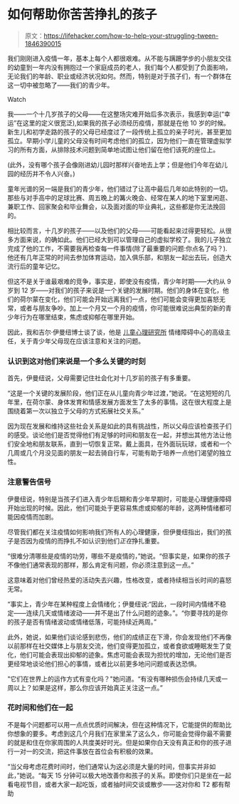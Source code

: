 # 如何帮助你苦苦挣扎的孩子

> 原文：<https://lifehacker.com/how-to-help-your-struggling-tween-1846390015>

我们刚刚进入疫情一年，基本上每个人都很艰难。从不能与蹒跚学步的小朋友交往的幼童到一年内没有拥抱过一个家庭成员的老人，我们每个人都受到了负面影响，无论我们的年龄、职业或经济状况如何。然而，特别是对于孩子们，有一个群体在这一切中被忽略了——我们的青少年。

Watch

我——一个十几岁孩子的父母——在这整场灾难开始后多次表示，我感到幸运(“幸运”在这里的定义很宽泛),如果我的孩子必须经历疫情，那就是在他 10 岁的时候。新生儿和初学走路的孩子的父母已经度过了一段传统上孤立的亲子时光，甚至更加孤立。早期小学儿童的父母没有时间考虑他们的孤立，因为他们一直在管理虚拟学习的所有方面，从排除技术问题到简单地试图让他们留在他们该死的座位上。

(此外，没有哪个孩子会像刚进幼儿园时那样兴奋地去上学；但是他们今年在幼儿园的经历并不令人兴奋。)

童年光谱的另一端是我们的青少年，他们错过了让高中最后几年如此特别的一切。那些与对手高中的足球比赛、周五晚上的篝火晚会、经常在某人的地下室里闲逛、兼职工作、回家聚会和毕业舞会，以及面对面的毕业典礼，这些都是你无法挽回的。

相比较而言，十几岁的孩子——以及他们的父母——可能看起来过得更轻松。从很多方面来说，的确如此。他们已经大到可以管理自己的虚拟学校了。我的儿子独立完成了他的工作，不需要我再检查每一件事情(除了最重要的问题:你点名了吗？).他还有几年正常的时间去参加体育运动，加入俱乐部，和朋友一起出去玩，创造大流行后的童年记忆。

但这不是关于谁最艰难的竞争，事实是，即使没有疫情，青少年时期——大约从 9 岁到 12 岁——对我们的孩子来说是一个关键的发展时期。他们的身体在变化，他们的荷尔蒙在变化，他们可能会开始远离我们一点，他们可能会变得更加喜怒无常，或者与朋友争吵。加上一个月又一个月的疫情，你可能很难说出典型的新的青少年行为在哪里结束，焦虑或抑郁在哪里开始。

因此，我和吉尔·伊曼纽博士谈了谈，他是 [儿童心理研究所](https://childmind.org/) 情绪障碍中心的高级主任，关于青少年父母现在应该注意和关注的问题。

### 认识到这对他们来说是一个多么关键的时刻

首先，伊曼纽说，父母需要记住社会化对十几岁前的孩子有多重要。

“这是一个关键的发展阶段，他们正在从儿童向青少年过渡，”她说。“在这短短的几年里，在荷尔蒙、身体发育和情感发展方面发生了太多的事情。这在很大程度上是围绕着第一次以独立于父母的方式拓展社交关系。”

因为现在发展和维持这些社会关系是如此的具有挑战性，所以父母应该检查孩子们的感受。谈论他们是否觉得他们有足够的时间和朋友在一起，并想出其他方法让他们安全地和朋友联系，直到一切恢复正常。戴上面具，在外面玩玩球，或者和一个几周或几个月没见面的朋友一起去骑自行车，可能有助于培养一点他们渴望的独立性。

### 注意警告信号

伊曼纽说，特别是当孩子们进入青少年后期和青少年早期时，可能是心理健康障碍开始出现的时候。因此，他们可能处于更容易焦虑或抑郁的年龄，这两种情绪都可能因疫情而加剧。

尽管我们都在关注疫情如何影响我们所有人的心理健康，但伊曼纽指出，我们的孩子是否因为疫情的而挣扎不如认识到他们*正在*挣扎重要。

“很难分清哪些是疫情的功劳，哪些不是疫情的，”她说。“但事实是，如果你的孩子不像他们通常表现的那样，那么肯定有问题，你必须注意到这一点。”

这意味着对他们曾经热爱的活动失去兴趣，性格改变，或者持续相当长时间的喜怒无常。

“事实上，青少年在某种程度上会情绪化；伊曼纽说:“因此，一段时间内情绪不稳定——连续几天或情绪波动——并不是出了什么问题的迹象。”。“你要寻找的是你的孩子是否有情绪波动或情绪低落，可能持续近两周。”

此外，她说，如果他们谈论感到悲伤，他们的成绩正在下滑，你会发现他们不再像以前那样在社交媒体上与朋友交流，他们变得更加孤立，或者食欲或睡眠发生了变化，他们可能会表现出抑郁的迹象。焦虑可能会表现为担忧的增加，无论他们是否更经常地谈论他们担心的事情，或者比以前更多地问问题或表达恐惧。

"它们在世界上的运作方式有变化吗？"她问道。“有没有哪种损伤会持续几天或一周以上？如果是这样，那么你应该开始真正关注这一点。”

### 花时间和他们在一起

不是每个问题都可以用一点点优质时间解决，但在这种情况下，它能提供的帮助比你想象的要多。考虑到这几个月我们在家里呆了这么久，你可能会觉得你最不需要的就是和住在你家周围的人共度美好时光。但是如果你白天没有真正和你的孩子进行一对一的交流，把这件事放在首位会有积极的效果。

“当父母考虑花费时间时，他们通常认为这必须是大量的时间，但事实并非如此，”她说。“每天 15 分钟可以极大地改善你和孩子的关系。即使你们只是坐在一起看电视节目，或者大家一起吃饭，或者抽时间交谈或散步——这对你和 T2 都有帮助